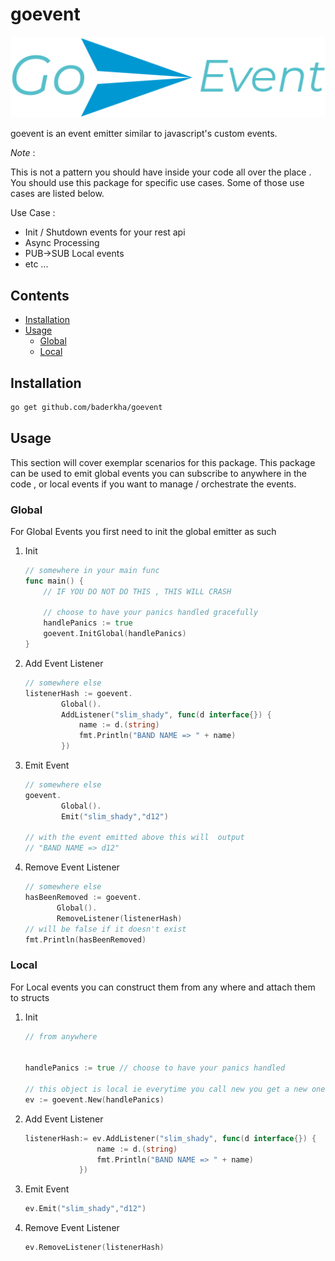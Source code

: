 # goevent

<p align="center"><img width="512px"src="./assets/logo.png"></p>

goevent is an event emitter similar to javascript's custom events.

*Note* :

This is not a pattern you should have inside your code all over the place . You should use this package for specific use cases. Some of those use cases are listed below.


Use Case :
- Init / Shutdown events for your rest api
- Async Processing
- PUB->SUB Local events
- etc ...

## Contents
- [Installation](#installation)
- [Usage](#usage)
    - [Global](#global)
    - [Local](#local)

## Installation

```bash
go get github.com/baderkha/goevent
```

## Usage
This section will cover exemplar scenarios for this package. This package can be used to emit global events you can subscribe to anywhere in the code , or local events if you want to manage / orchestrate the events.

### Global 

For Global Events you first need to init the global emitter as such

1) Init
    ```go
    // somewhere in your main func
    func main() {
        // IF YOU DO NOT DO THIS , THIS WILL CRASH

        // choose to have your panics handled gracefully
        handlePanics := true 
        goevent.InitGlobal(handlePanics)
    }
    ```
2) Add Event Listener
    ```go
    // somewhere else
    listenerHash := goevent.
            Global().
            AddListener("slim_shady", func(d interface{}) {
                name := d.(string)
                fmt.Println("BAND NAME => " + name)
            })
    ```

3) Emit Event 
    ```go
    // somewhere else
    goevent.
            Global().
            Emit("slim_shady","d12")

    // with the event emitted above this will  output
    // "BAND NAME => d12"
    ```
4) Remove Event Listener
     ```go
    // somewhere else
    hasBeenRemoved := goevent.
            Global().
            RemoveListener(listenerHash)
    // will be false if it doesn't exist
    fmt.Println(hasBeenRemoved)
    ```

### Local

For Local events you can construct them from any where and attach them to structs

1) Init
    ``` go
    // from anywhere


    handlePanics := true // choose to have your panics handled 

    // this object is local ie everytime you call new you get a new one
    ev := goevent.New(handlePanics) 
    ```

2) Add Event Listener
    ``` go
    listenerHash:= ev.AddListener("slim_shady", func(d interface{}) {
                    name := d.(string)
                    fmt.Println("BAND NAME => " + name)
                })
    ```

3) Emit Event
    ``` go
    ev.Emit("slim_shady","d12")
    ```

4) Remove Event Listener

    ``` go
    ev.RemoveListener(listenerHash)
    ```
